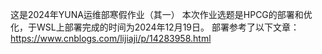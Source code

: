 这是2024年YUNA运维部寒假作业（其一）
本次作业选题是HPCG的部署和优化，于WSL上部署完成的时间为2024年12月19日。
部署参考了以下文章：
https://www.cnblogs.com/lijiaji/p/14283958.html

